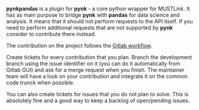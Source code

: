**pynkpandas** is a plugin for **pynk** - a core python wrapper for MUSTLink. It has as main purpose to bridge **pynk** with **pandas** for data science and analysis.
It means that it should not perform requests to the API itself. If you need to perform additional requests that are not supported by **pynk** consider to contribute there instead.


The contribution on the project follows the [Gitlab workflow](https://about.gitlab.com/2016/10/25/gitlab-workflow-an-overview/).

Create tickets for every contribution that you plan. Branch the development branch using the issue identifier on it (you can do it automatically from Gitlab GUI) and ask for a merge request when you finish. The maintainer team will have a look on your contribution and integrate it on the common code trunck when possible.

You can also create tickets for issues that you do not plan to solve. This is absolutely fine and a good way to keep a backlog of open/pending issues.